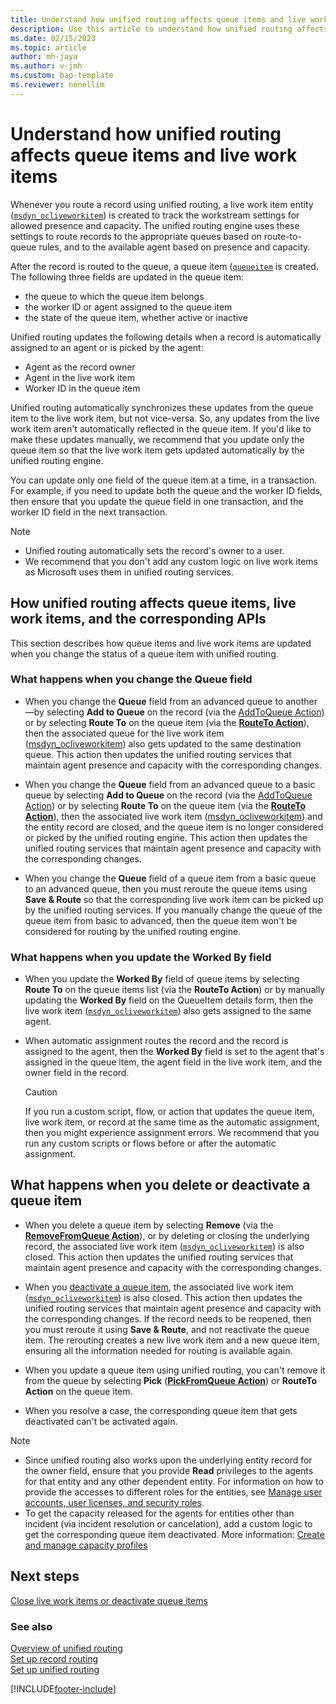 ```yaml
---
title: Understand how unified routing affects queue items and live work items| MicrosoftDocs
description: Use this article to understand how unified routing affects queue items, live work items, and the corresponding APIs.
ms.date: 02/15/2023
ms.topic: article
author: mh-jaya
ms.author: v-jmh
ms.custom: bap-template
ms.reviewer: nenellim
---
```

# Understand how unified routing affects queue items and live work items

Whenever you route a record using unified routing, a live work item entity ([`msdyn_ocliveworkitem`](developer/reference/entities/msdyn_ocliveworkitem.md)) is created to track the workstream settings for allowed presence and capacity. The unified routing engine uses these settings to route records to the appropriate queues based on route-to-queue rules, and to the available agent based on presence and capacity.

After the record is routed to the queue, a queue item ([`queueitem`](developer/reference/entities/queueitem.md) is created. The following three fields are updated in the queue item:
- the queue to which the queue item belongs
- the worker ID or agent assigned to the queue item
- the state of the queue item, whether active or inactive
 
Unified routing updates the following details when a record is automatically assigned to an agent or is picked by the agent:
- Agent as the record owner
- Agent in the live work item
- Worker ID in the queue item

Unified routing automatically synchronizes these updates from the queue item to the live work item, but not vice-versa. So, any updates from the live work item aren't automatically reflected in the queue item. If you'd like to make these updates manually, we recommend that you update only the queue item so that the live work item gets updated automatically by the unified routing engine. 

You can update only one field of the queue item at a time, in a transaction. For example, if you need to update both the queue and the worker ID fields, then ensure that you update the queue field in one transaction, and the worker ID field in the next transaction.

> [!NOTE]
> - Unified routing automatically sets the record's owner to a user.
> - We recommend that you don't add any custom logic on live work items as Microsoft uses them in unified routing services.

## How unified routing affects queue items, live work items, and the corresponding APIs

This section describes how queue items and live work items are updated when you change the status of a queue item with unified routing.

### What happens when you change the Queue field

- When you change the **Queue** field from an advanced queue to another&mdash;by selecting **Add to Queue** on the record (via the [AddToQueue Action](/power-apps/developer/data-platform/webapi/reference/addtoqueue?view=dataverse-latest&preserve-view=true&viewFallbackFrom=dynamics-ce-odata-9)) or by selecting **Route To** on the queue item (via the [**RouteTo Action**](/power-apps/developer/data-platform/webapi/reference/routeto?view=dataverse-latest&preserve-view=true&viewFallbackFrom=dynamics-ce-odata-9)), then the associated queue for the live work item ([msdyn_ocliveworkitem](/developer/reference/entities/msdyn_ocliveworkitem.md)) also gets updated to the same destination queue. This action then updates the unified routing services that maintain agent presence and capacity with the corresponding changes.

- When you change the **Queue** field from an advanced queue to a basic queue by selecting **Add to Queue** on the record (via the [AddToQueue Action](/power-apps/developer/data-platform/webapi/reference/addtoqueue?view=dataverse-latest&preserve-view=true&viewFallbackFrom=dynamics-ce-odata-9)) or by selecting **Route To** on the queue item (via the [**RouteTo Action**](/power-apps/developer/data-platform/webapi/reference/routeto?view=dataverse-latest&preserve-view=true&viewFallbackFrom=dynamics-ce-odata-9)), then the associated live work item ([msdyn_ocliveworkitem](/developer/reference/entities/msdyn_ocliveworkitem.md)) and the entity record are closed, and the queue item is no longer considered or picked by the unified routing engine. This action then updates the unified routing services that maintain agent presence and capacity with the corresponding changes.

- When you change the **Queue** field of a queue item from a basic queue to an advanced queue, then you must reroute the queue items using **Save & Route** so that the corresponding live work item can be picked up by the unified routing services. If you manually change the queue of the queue item from basic to advanced, then the queue item won't be considered for routing by the unified routing engine. 

### What happens when you update the Worked By field 

- When you update the **Worked By** field of queue items by selecting **Route To** on the queue items list (via the **RouteTo Action**) or by manually updating the **Worked By** field on the QueueItem details form, then the live work item ([`msdyn_ocliveworkitem`](/developer/reference/entities/msdyn_ocliveworkitem.md)) also gets assigned to the same agent.

- When automatic assignment routes the record and the record is assigned to the agent, then the **Worked By** field is set to the agent that's assigned in the queue item, the agent field in the live work item, and the owner field in the record. 

    > [!CAUTION]
    > If you run a custom script, flow, or action that updates the queue item, live work item, or record at the same time as the automatic assignment, then you might experience assignment errors. We recommend that you run any custom scripts or flows before or after the automatic assignment.

## What happens when you delete or deactivate a queue item

- When you delete a queue item by selecting **Remove** (via the [**RemoveFromQueue Action**](/power-apps/developer/data-platform/webapi/reference/removefromqueue?view=dataverse-latest&preserve-view=true&viewFallbackFrom=dynamics-ce-odata-9)), or by deleting or closing the underlying record, the associated live work item ([`msdyn_ocliveworkitem`](/developer/reference/entities/msdyn_ocliveworkitem.md)) is also closed. This action then updates the unified routing services that maintain agent presence and capacity with the corresponding changes.

- When you [deactivate a queue item](deactivate-queue-items.md), the associated live work item ([`msdyn_ocliveworkitem`](/developer/reference/entities/msdyn_ocliveworkitem.md)) is also closed. This action then updates the unified routing services that maintain agent presence and capacity with the corresponding changes. If the record needs to be reopened, then you must reroute it using **Save & Route**, and not reactivate the queue item. The rerouting creates a new live work item and a new queue item, ensuring all the information needed for routing is available again.

- When you update a queue item using unified routing, you can't remove it from the queue by selecting **Pick** ([**PickFromQueue Action**](/power-apps/developer/data-platform/webapi/reference/pickfromqueue?view=dataverse-latest&preserve-view=true&viewFallbackFrom=dynamics-ce-odata-9)) or **RouteTo Action** on the queue item.

- When you resolve a case, the corresponding queue item that gets deactivated can't be activated again.


> [!Note]
> - Since unified routing also works upon the underlying entity record for the owner field, ensure that you provide **Read** privileges to the agents for that entity and any other dependent entity. For information on how to provide the accesses to different roles for the entities, see [Manage user accounts, user licenses, and security roles](/marketing/admin-users-licenses-roles).
> - To get the capacity released for the agents for entities other than incident (via incident resolution or cancelation), add a custom logic to get the corresponding queue item deactivated. More information: [Create and manage capacity profiles](capacity-profiles.md)




## Next steps

[Close live work items or deactivate queue items](deactivate-queue-items.md)

### See also

[Overview of unified routing](overview-unified-routing.md)   
[Set up record routing](set-up-record-routing.md)   
[Set up unified routing](set-up-routing-process.md)   

[!INCLUDE[footer-include](../includes/footer-banner.md)]
